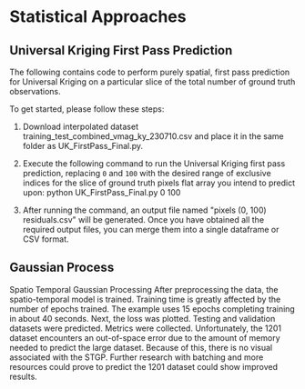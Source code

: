 
# **Statistical Approaches**

## Universal Kriging First Pass Prediction

The following contains code to perform purely spatial, first pass prediction for Universal Kriging on a particular slice of the total number of ground truth observations.

To get started, please follow these steps:

1. Download interpolated dataset training_test_combined_vmag_ky_230710.csv and place it in the same folder as UK_FirstPass_Final.py.

2. Execute the following command to run the Universal Kriging first pass prediction, replacing `0` and `100` with the desired range of exclusive indices for the slice of ground truth pixels flat array you intend to predict upon:
python UK_FirstPass_Final.py 0 100

3. After running the command, an output file named "pixels (0, 100) residuals.csv" will be generated. Once you have obtained all the required output files, you can merge them into a single dataframe or CSV format.



## Gaussian Process


  Spatio Temporal Gaussian Processing
  After preprocessing the data, the spatio-temporal model is trained. 
  Training time is greatly affected by the number of epochs trained. The example uses 15 epochs completing training in about 40 seconds. 
  Next, the loss was plotted. 
  Testing and validation datasets were predicted. Metrics were collected. 
  Unfortunately, the 1201 dataset encounters an out-of-space error due to the amount of memory needed to predict the large dataset. 
  Because of this, there is no visual associated with the STGP. Further research with batching and more resources could prove to predict the 1201 dataset could show improved results.

